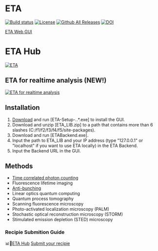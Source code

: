 ETA
===============
[![Build status](https://ci.appveyor.com/api/projects/status/ajwi3hnfxnsakj0u?svg=true)](https://ci.appveyor.com/project/linzuzeng/etabackend)
[![License](https://img.shields.io/github/license/timetag/ETAServer.svg)](https://github.com/timetag/ETAServer/blob/master/LICENSE)
[![Github All Releases](https://img.shields.io/github/downloads/timetag/ETABackend/total.svg)](https://github.com/timetag/ETABackend/releases)
[![DOI](https://zenodo.org/badge/125106142.svg)](https://zenodo.org/badge/latestdoi/125106142)

[ETA Web GUI](https://timetag.github.io/ETA/gui/src/renderer/)

# ETA Hub
[![ETA](https://s3.amazonaws.com/media-p.slid.es/uploads/852422/images/4743073/eta.png)
](https://timetag.github.io/)

## ETA for realtime analysis (NEW!)

[![ETA for realtime analysis](https://img.youtube.com/vi/EtHMVqtiPIA/0.jpg)](https://www.youtube.com/watch?v=EtHMVqtiPIA")


## Installation
1. [Download](https://github.com/timetag/ETA/releases) and run [ETA-Setup-*.*.*.exe] to install the GUI.
2. Download and unzip [ETA_LIB.zip] to a path that contains more than 6 slashes (C:/f1/f2/f3/f4/f5/site-packages).
3. Download and run [ETABackend.exe].
4. Input the path to ETA_LIB and your IP address (type "127.0.0.1" or "localhost" if you want to use 
ETA locally) in the ETA Backend.
5. Input the Backend URL in the GUI.


## Methods
* [Time correlated photon counting](https://raw.githubusercontent.com/timetag/timetag.github.io/master/ETAHub/correlation.eta)
* Fluorescence lifetime imaging
* [Anti-bunching](https://raw.githubusercontent.com/timetag/timetag.github.io/master/ETAHub/correlation.eta)
* Linear optics quantum computing
* Quantum process tomography
* Scanning fluorescence microscopy
* Photo-activated localization microscopy (PALM)
* Stochastic optical reconstruction microscopy (STORM)
* Stimulated emission depletion (STED) microscopy

### Recipie Submition Guide

📊🎉[ETA Hub](https://github.com/timetag/ETA/wiki/ETA-Hub)
[Submit your recipie](https://github.com/timetag/ETA/wiki/ETA-Hub)
